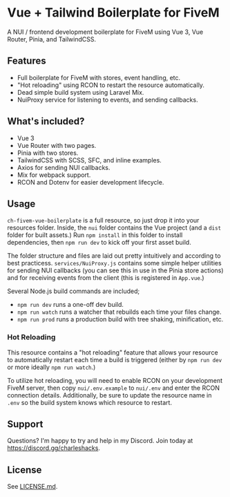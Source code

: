 # Vue + Tailwind Boilerplate for FiveM

A NUI / frontend development boilerplate for FiveM using Vue 3, Vue Router, Pinia, and TailwindCSS.

## Features

* Full boilerplate for FiveM with stores, event handling, etc.
* "Hot reloading" using RCON to restart the resource automatically.
* Dead simple build system using Laravel Mix.
* NuiProxy service for listening to events, and sending callbacks.

## What's included?

* Vue 3
* Vue Router with two pages.
* Pinia with two stores.
* TailwindCSS with SCSS, SFC, and inline examples.
* Axios for sending NUI callbacks.
* Mix for webpack support.
* RCON and Dotenv for easier development lifecycle.

## Usage

`ch-fivem-vue-boilerplate` is a full resource, so just drop it into your resources folder. Inside, the `nui` folder contains the Vue project (and a `dist` folder for built assets.) Run `npm install` in this folder to install dependencies, then `npm run dev` to kick off your first asset build.

The folder structure and files are laid out pretty intuitively and according to best practicess. `services/NuiProxy.js` contains some simple helper utilities for sending NUI callbacks (you can see this in use in the Pinia store actions) and for receiving events from the client (this is registered in `App.vue`.)

Several Node.js build commands are included;

* `npm run dev` runs a one-off dev build.
* `npm run watch` runs a watcher that rebuilds each time your files change.
* `npm run prod` runs a production build with tree shaking, minification, etc.

### Hot Reloading

This resource contains a "hot reloading" feature that allows your resource to automatically restart each time a build is triggered (either by `npm run dev` or more ideally `npm run watch`.)

To utilize hot reloading, you will need to enable RCON on your development FiveM server, then copy `nui/.env.example` to `nui/.env` and enter the RCON connection details. Additionally, be sure to update the resource name in `.env` so the build system knows which resource to restart.

## Support

Questions? I'm happy to try and help in my Discord. Join today at https://discord.gg/charleshacks.

## License

See [LICENSE.md](LICENSE.md).
